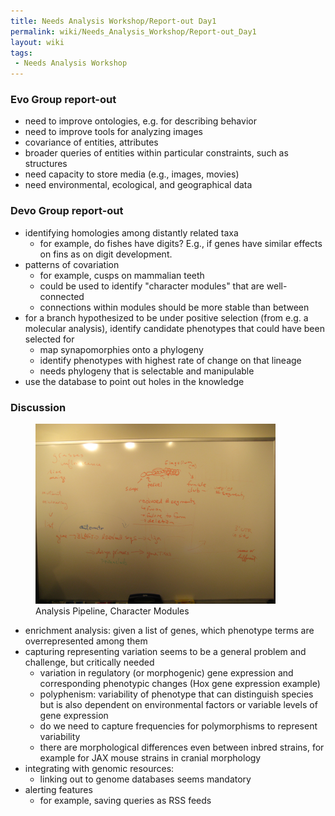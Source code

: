 ```yaml
---
title: Needs Analysis Workshop/Report-out Day1
permalink: wiki/Needs_Analysis_Workshop/Report-out_Day1
layout: wiki
tags:
 - Needs Analysis Workshop
---
```


### Evo Group report-out

- need to improve ontologies, e.g. for describing behavior
- need to improve tools for analyzing images
- covariance of entities, attributes
- broader queries of entities within particular constraints, such as
  structures
- need capacity to store media (e.g., images, movies)
- need environmental, ecological, and geographical data

### Devo Group report-out

- identifying homologies among distantly related taxa
  - for example, do fishes have digits? E.g., if genes have similar
    effects on fins as on digit development.
- patterns of covariation
  - for example, cusps on mammalian teeth
  - could be used to identify "character modules" that are
    well-connected
  - connections within modules should be more stable than between
- for a branch hypothesized to be under positive selection (from e.g. a
  molecular analysis), identify candidate phenotypes that could have
  been selected for
  - map synapomorphies onto a phylogeny
  - identify phenotypes with highest rate of change on that lineage
  - needs phylogeny that is selectable and manipulable
- use the database to point out holes in the knowledge

### Discussion

<figure>
<img src="Day2-brainstorming1.whiteboard.JPG"
title="Analysis Pipeline, Character Modules" width="384" />
<figcaption>Analysis Pipeline, Character Modules</figcaption>
</figure>

- enrichment analysis: given a list of genes, which phenotype terms are
  overrepresented among them
- capturing representing variation seems to be a general problem and
  challenge, but critically needed
  - variation in regulatory (or morphogenic) gene expression and
    corresponding phenotypic changes (Hox gene expression example)
  - polyphenism: variability of phenotype that can distinguish species
    but is also dependent on environmental factors or variable levels of
    gene expression
  - do we need to capture frequencies for polymorphisms to represent
    variability
  - there are morphological differences even between inbred strains, for
    example for JAX mouse strains in cranial morphology
- integrating with genomic resources:
  - linking out to genome databases seems mandatory
- alerting features
  - for example, saving queries as RSS feeds
